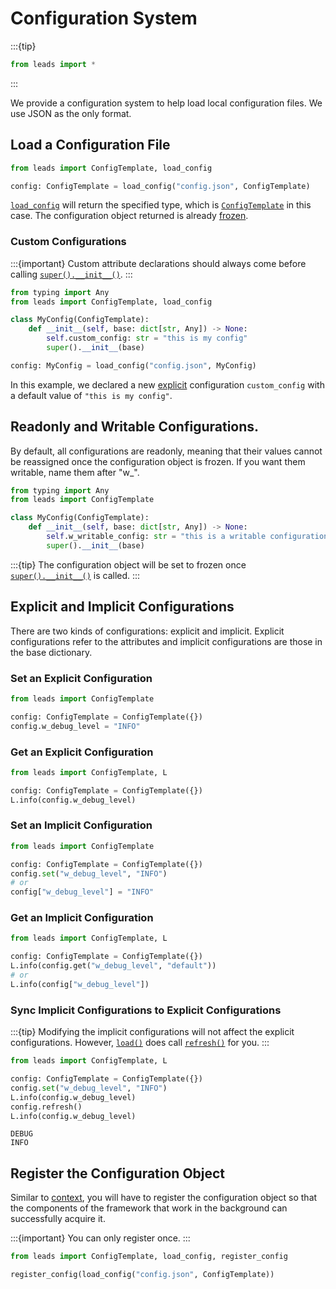 # Configuration System

:::{tip}

```python
from leads import *
```

:::

We provide a configuration system to help load local configuration files. We use JSON as the only format.

## Load a Configuration File

```python
from leads import ConfigTemplate, load_config

config: ConfigTemplate = load_config("config.json", ConfigTemplate)
```

[`load_config`](#leads.config.registry.load_config) will return the specified type, which is 
[`ConfigTemplate`](#leads.config.template.ConfigTemplate) in this case. The configuration object returned is already 
[frozen](#readonly-and-writable-configurations).

### Custom Configurations

:::{important}
Custom attribute declarations should always come before calling 
[`super().__init__()`](#leads.config.template.ConfigTemplate).
:::

```python
from typing import Any
from leads import ConfigTemplate, load_config

class MyConfig(ConfigTemplate):
    def __init__(self, base: dict[str, Any]) -> None:
        self.custom_config: str = "this is my config"
        super().__init__(base)

config: MyConfig = load_config("config.json", MyConfig)
```

In this example, we declared a new [explicit](#explicit-and-implicit-configurations) configuration `custom_config` with
a default value of `"this is my config"`.

## Readonly and Writable Configurations.

By default, all configurations are readonly, meaning that their values cannot be reassigned once the configuration
object is frozen. If you want them writable, name them after "w_".

```python
from typing import Any
from leads import ConfigTemplate

class MyConfig(ConfigTemplate):
    def __init__(self, base: dict[str, Any]) -> None:
        self.w_writable_config: str = "this is a writable configuration"
        super().__init__(base)
```

:::{tip}
The configuration object will be set to frozen once [`super().__init__()`](#leads.config.template.ConfigTemplate) is 
called.
:::

## Explicit and Implicit Configurations

There are two kinds of configurations: explicit and implicit. Explicit configurations refer to the attributes and 
implicit configurations are those in the base dictionary.

### Set an Explicit Configuration

```python
from leads import ConfigTemplate

config: ConfigTemplate = ConfigTemplate({})
config.w_debug_level = "INFO"
```

### Get an Explicit Configuration

```python
from leads import ConfigTemplate, L

config: ConfigTemplate = ConfigTemplate({})
L.info(config.w_debug_level)
```

### Set an Implicit Configuration

```python
from leads import ConfigTemplate

config: ConfigTemplate = ConfigTemplate({})
config.set("w_debug_level", "INFO")
# or
config["w_debug_level"] = "INFO"
```

### Get an Implicit Configuration

```python
from leads import ConfigTemplate, L

config: ConfigTemplate = ConfigTemplate({})
L.info(config.get("w_debug_level", "default"))
# or
L.info(config["w_debug_level"])
```

### Sync Implicit Configurations to Explicit Configurations

:::{tip}
Modifying the implicit configurations will not affect the explicit configurations. However,
[`load()`](#leads.config.template.ConfigTemplate.load) does call 
[`refresh()`](#leads.config.template.ConfigTemplate.refresh) for you.
:::

```python
from leads import ConfigTemplate, L

config: ConfigTemplate = ConfigTemplate({})
config.set("w_debug_level", "INFO")
L.info(config.w_debug_level)
config.refresh()
L.info(config.w_debug_level)
```

```shell
DEBUG
INFO
```

## Register the Configuration Object

Similar to [context](register_the_context), you will have to register the configuration object so that the components
of the framework that work in the background can successfully acquire it.

:::{important}
You can only register once.
:::

```python
from leads import ConfigTemplate, load_config, register_config

register_config(load_config("config.json", ConfigTemplate))
```

